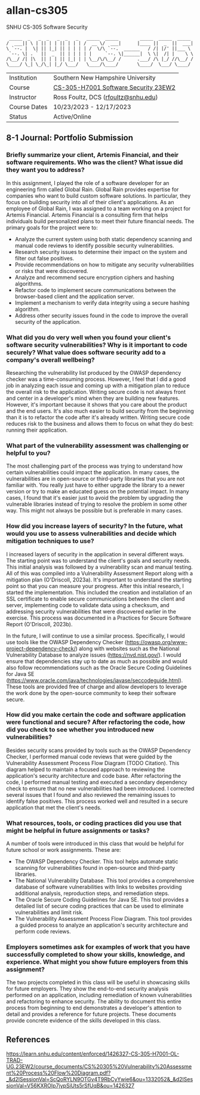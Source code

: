 # allan-cs305
SNHU CS-305 Software Security

``` text
 _____  _   _  _   _  _   _   _____  _____        _____  _____  _____ 
/  ___|| \ | || | | || | | | /  __ \/  ___|      |____ ||  _  ||  ___|
\ `--. |  \| || |_| || | | | | /  \/\ `--.  ______   / /| |/' ||___ \ 
 `--. \| . ` ||  _  || | | | | |     `--. \|______|  \ \|  /| |    \ \
/\__/ /| |\  || | | || |_| | | \__/\/\__/ /      .___/ /\ |_/ //\__/ /
\____/ \_| \_/\_| |_/ \___/   \____/\____/       \____/  \___/ \____/ 
```

|              |     |
| ------------ | --- |
| Institution  |  Southern New Hampshire University   |
| Course       | [CS-305-H7001 Software Security 23EW2](https://learn.snhu.edu/d2l/home/1426327 "CS-305-H7001 Software Security 23EW2")    |
| Instructor   |  Ross Foultz, DCS ([rfoultz@snhu.edu](mailto:rfoultz@snhu.edu))   |
| Course Dates |  10/23/2023 - 12/17/2023   |
| Status       |  Active/Online   |


## 8-1 Journal: Portfolio Submission

### Briefly summarize your client, Artemis Financial, and their software requirements. Who was the client? What issue did they want you to address?

In this assignment, I played the role of a software developer for an engineering firm called Global Rain. Global Rain provides expertise for companies who want to build custom software solutions. In particular, they focus on building security into all of their client's applications. As an employee of Global Rain, I was assigned to a team working on a project for Artemis Financial. Artemis Financial is a consulting firm that helps individuals build personalized plans to meet their future financial needs. The primary goals for the project were to:

- Analyze the current system using both static dependency scanning and manual code reviews to identify possible security vulnerabilities.
- Research security issues to determine their impact on the system and filter out false positives.
- Provide recommendations on how to mitigate any security vulnerabilities or risks that were discovered.
- Analyze and recommend secure encryption ciphers and hashing algorithms.
- Refactor code to implement secure communications between the browser-based client and the application server.
- Implement a mechanism to verify data integrity using a secure hashing algorithm.
- Address other security issues found in the code to improve the overall security of the application.

### What did you do very well when you found your client's software security vulnerabilities? Why is it important to code securely? What value does software security add to a company's overall wellbeing?

Researching the vulnerability list produced by the OWASP dependency checker was a time-consuming process. However, I feel that I did a good job in analyzing each issue and coming up with a mitigation plan to reduce the overall risk to the application. Writing secure code is not always front and center in a developer's mind when they are building new features. However, it's important because it shows that you care about the product and the end users. It's also much easier to build security from the beginning than it is to refactor the code after it's already written. Writing secure code reduces risk to the business and allows them to focus on what they do best: running their application.

### What part of the vulnerability assessment was challenging or helpful to you?

The most challenging part of the process was trying to understand how certain vulnerabilities could impact the application. In many cases, the vulnerabilities are in open-source or third-party libraries that you are not familiar with. You really just have to either upgrade the library to a newer version or try to make an educated guess on the potential impact. In many cases, I found that it's easier just to avoid the problem by upgrading the vulnerable libraries instead of trying to resolve the problem in some other way. This might not always be possible but is preferable in many cases.

### How did you increase layers of security? In the future, what would you use to assess vulnerabilities and decide which mitigation techniques to use?

I increased layers of security in the application in several different ways. The starting point was to understand the client's goals and security needs. This initial analysis was followed by a vulnerability scan and manual testing. All of this was compiled into a Vulnerability Assessment Report along with a mitigation plan (O'Driscoll, 2023a). It's important to understand the starting point so that you can measure your progress. After this initial research, I started the implementation. This included the creation and installation of an SSL certificate to enable secure communications between the client and server, implementing code to validate data using a checksum, and addressing security vulnerabilities that were discovered earlier in the exercise. This process was documented in a Practices for Secure Software Report (O'Driscoll, 2023b).

In the future, I will continue to use a similar process. Specifically, I would use tools like the OWASP Dependency Checker (https://owasp.org/www-project-dependency-check/) along with websites such as the National Vulnerability Database to analyze issues (https://nvd.nist.gov/). I would ensure that dependencies stay up to date as much as possible and would also follow recommendations such as the Oracle Secure Coding Guidelines for Java SE (https://www.oracle.com/java/technologies/javase/seccodeguide.html). These tools are provided free of charge and allow developers to leverage the work done by the open-source community to keep their software secure.

### How did you make certain the code and software application were functional and secure? After refactoring the code, how did you check to see whether you introduced new vulnerabilities?

Besides security scans provided by tools such as the OWASP Dependency Checker, I performed manual code reviews that were guided by the Vulnerability Assessment Process Flow Diagram (TODO Citation). This diagram helped to maintain a focused approach to reviewing the application's security architecture and code base. After refactoring the code, I performed manual testing and executed a secondary dependency check to ensure that no new vulnerabilities had been introduced. I corrected several issues that I found and also reviewed the remaining issues to identify false positives. This process worked well and resulted in a secure application that met the client's needs.

### What resources, tools, or coding practices did you use that might be helpful in future assignments or tasks?

A number of tools were introduced in this class that would be helpful for future school or work assignments. These are:

- The OWASP Dependency Checker. This tool helps automate static scanning for vulnerabilities found in open-source and third-party libraries.
- The National Vulnerability Database. This tool provides a comprehensive database of software vulnerabilities with links to websites providing additional analysis, reproduction steps, and remediation steps.
- The Oracle Secure Coding Guidelines for Java SE. This tool provides a detailed list of secure coding practices that can be used to eliminate vulnerabilities and limit risk.
- The Vulnerability Assessment Process Flow Diagram. This tool provides a guided process to analyze an application's security architecture and perform code reviews.

### Employers sometimes ask for examples of work that you have successfully completed to show your skills, knowledge, and experience. What might you show future employers from this assignment?

The two projects completed in this class will be useful in showcasing skills for future employers. They show the end-to-end security analysis performed on an application, including remediation of known vulnerabilities and refactoring to enhance security. The ability to document this entire process from beginning to end demonstrates a developer's attention to detail and provides a reference for future projects. These documents provide concrete evidence of the skills developed in this class.

## References

https://learn.snhu.edu/content/enforced/1426327-CS-305-H7001-OL-TRAD-UG.23EW2/course_documents/CS%20305%20Vulnerability%20Assessment%20Process%20Flow%20Diagram.pdf?_&d2lSessionVal=ScQoRYLN9OTGv4T9RbCyYwie6&ou=1332052&_&d2lSessionVal=V56KXROIp7jypSiUts5rSfUqB&ou=1426327